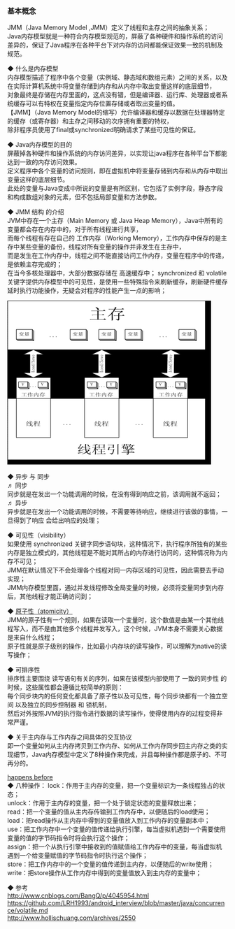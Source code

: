 ### 基本概念

JMM（Java Memory Model ,JMM）定义了线程和主存之间的抽象关系；  
Java内存模型就是一种符合内存模型规范的，屏蔽了各种硬件和操作系统的访问差异的，保证了Java程序在各种平台下对内存的访问都能保证效果一致的机制及规范。  

◆ 什么是内存模型  
内存模型描述了程序中各个变量（实例域、静态域和数组元素）之间的关系，以及在实际计算机系统中将变量存储到内存和从内存中取出变量这样的底层细节，  
对象最终是存储在内存里面的，这点没有错，但是编译器、运行库、处理器或者系统缓存可以有特权在变量指定内存位置存储或者取出变量的值。  
【JMM】（Java Memory Model的缩写）允许编译器和缓存以数据在处理器特定的缓存（或寄存器）和主存之间移动的次序拥有重要的特权，  
除非程序员使用了final或synchronized明确请求了某些可见性的保证。  

◆ Java内存模型的目的  
屏蔽掉各种硬件和操作系统的内存访问差异，以实现让java程序在各种平台下都能达到一致的内存访问效果。  
定义程序中各个变量的访问规则，即在虚拟机中将变量存储到内存和从内存中取出变量这样的底层细节。  
此处的变量与Java变成中所说的变量是有所区别，它包括了实例字段，静态字段和构成数组对象的元素，但不包括局部变量和方法参数。  

◆ JMM 结构 的介绍  
JVM中存在一个主存（Main Memory 或 Java Heap Memory），Java中所有的变量都会存在内存中的，对于所有线程进行共享，  
而每个线程有存在自己的 工作内存（Working Memory），工作内存中保存的是主存中某些变量的备份，线程对所有变量的操作并非发生在主存中，  
而是发生在工作内存中，线程之间不能直接访问工作内存，变量在程序中的传递，是依赖主存完成的；  
在当今多核处理器中，大部分数据存储在 高速缓存中；
synchronized 和 volatile 关键字提供内存模型中的可见性，是使用一些特殊指令来刷新缓存，刷新硬件缓存 延时执行功能操作，无疑会对程序的性能产生一点的影响；  

![JMM 结构 的简单分析](../ImageFiles/JMM_001.gif)  


◆ 异步 与 同步   
♬ 同步  
同步就是在发出一个功能调用的时候，在没有得到响应之前，该调用就不返回；  
♬ 异步  
异步就是在发出一个功能调用的时候，不需要等待响应，继续进行该做的事情，一旦得到了响应 会给出响应的处理；  

◆ 可见性（visibility）  
如果使用 synchronized 关键字同步语句块，这种情况下，执行程序所独有的某些内存是独立模式的，其他线程是不能对其所占的内存进行访问的，这种情况称为内存不可见；  
JMM在默认情况下不会处理各个线程对同一内存区域的可见性，因此需要去手动实现；  
JMM内存模型里面，通过并发线程修改全局变量的时候，必须将变量同步到内存后，其他线程才能正确访问到；  


◆ [原子性（atomicity）](jmm_basic_concept_atomicity.md)  
JMM的原子性有一个规则，如果在读取一个变量时，这个数值是由某一个其他线程写入，而不是由其他多个线程并发写入，这个时候，JVM本身不需要关心数据是来自什么线程；  
原子性就是原子级别的操作，比如最小内存块的读写操作，可以理解为native的读写操作；  


◆ 可排序性  
排序性主要围绕 读写语句有关的序列，如果在该模型内部使用了 一致的同步性 的时候，这些属性都会遵循比较简单的原则：  
每个同步块内的任何变化都具备了原子性以及可见性，每个同步块都有一个独立空间 以及独立的同步控制器 和 锁机制，  
然后对外按照JVM的执行指令进行数据的读写操作，使得使用内存的过程变得非常严谨。  


◆ 关于主内存与工作内存之间具体的交互协议  
即一个变量如何从主内存拷贝到工作内存、如何从工作内存同步回主内存之类的实现细节，Java内存模型中定义了8种操作来完成，并且每种操作都是原子的、不可再分的。

[happens before](jmm_basic_concept_happens_before.md)    
◆ 八种操作：
lock：作用于主内存的变量，把一个变量标识为一条线程独占的状态；  
unlock：作用于主内存的变量，把一个处于锁定状态的变量释放出来；  
read：把一个变量的值从主内存传输到工作内存中，以便随后的load使用；  
load：把read操作从主内存中得到的变量值放入到工作内存的变量副本中；  
use：把工作内存中一个变量的值传递给执行引擎，每当虚拟机遇到一个需要使用变量的值的字节码指令时将会执行这个操作；  
assign：把一个从执行引擎中接收到的值赋值给工作内存中的变量，每当虚拟机遇到一个给变量赋值的字节码指令时执行这个操作；  
store：把工作内存中的一个变量的值传递到主内存，以便随后的write使用；  
write：把store操作从工作内存中得到的变量值放入到主内存的变量中；  

◆ 参考  
http://www.cnblogs.com/BangQ/p/4045954.html  
https://github.com/LRH1993/android_interview/blob/master/java/concurrence/volatile.md  
http://www.hollischuang.com/archives/2550  
